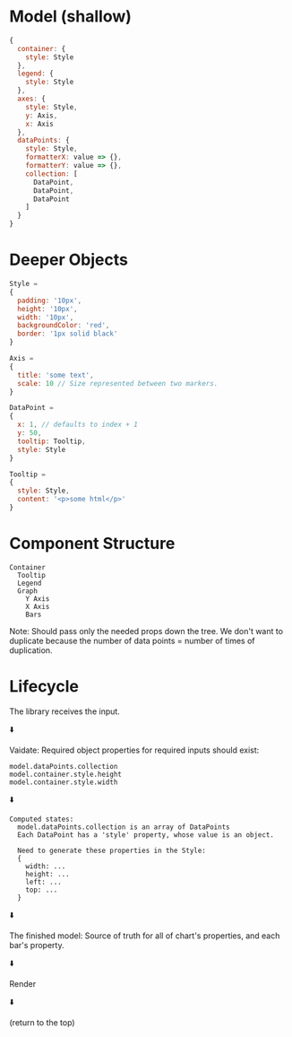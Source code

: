 # Model (shallow)

```javascript
{
  container: {
    style: Style
  },
  legend: {
    style: Style
  },
  axes: {
    style: Style,
    y: Axis,
    x: Axis
  },
  dataPoints: {
    style: Style,
    formatterX: value => {},
    formatterY: value => {},
    collection: [
      DataPoint,
      DataPoint,
      DataPoint
    ]
  }
}
```

# Deeper Objects

```javascript
Style =
{
  padding: '10px',
  height: '10px',
  width: '10px',
  backgroundColor: 'red',
  border: '1px solid black'
}

Axis =
{
  title: 'some text',
  scale: 10 // Size represented between two markers.
}

DataPoint =
{
  x: 1, // defaults to index + 1
  y: 50,
  tooltip: Tooltip,
  style: Style
}

Tooltip =
{
  style: Style,
  content: '<p>some html</p>'
}

```

# Component Structure

```
Container
  Tooltip
  Legend
  Graph
    Y Axis
    X Axis
    Bars
```

Note: Should pass only the needed props down the tree. We don't want to duplicate because the number of data points = number of times of duplication.

# Lifecycle

The library receives the input.

⬇️

Vaidate: Required object properties for required inputs should exist:
```
model.dataPoints.collection
model.container.style.height
model.container.style.width
```

⬇️

```
Computed states:
  model.dataPoints.collection is an array of DataPoints
  Each DataPoint has a 'style' property, whose value is an object.

  Need to generate these properties in the Style:
  {
    width: ...
    height: ...
    left: ...
    top: ...
  }
```

⬇️

The finished model: Source of truth for all of chart's properties, and each bar's property.

⬇️

Render

⬇️

(return to the top)